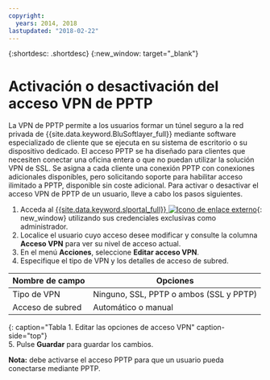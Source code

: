 ```yaml
---
copyright:
  years: 2014, 2018
lastupdated: "2018-02-22"
---
```


{:shortdesc: .shortdesc}
{:new_window: target="_blank"}

# Activación o desactivación del acceso VPN de PPTP

La VPN de PPTP permite a los usuarios formar un túnel seguro a la red privada de {{site.data.keyword.BluSoftlayer_full}} mediante software especializado de cliente que se ejecuta en su sistema de escritorio o su dispositivo dedicado. El acceso PPTP se ha diseñado para clientes que necesiten conectar una oficina entera o que no puedan utilizar la solución VPN de SSL. Se asigna a cada cliente una conexión PPTP con conexiones adicionales disponibles, pero solicitando soporte para habilitar acceso ilimitado a PPTP, disponible sin coste adicional. Para activar o desactivar el acceso VPN de PPTP de un usuario, lleve a cabo los pasos siguientes.

1. Acceda al [{{site.data.keyword.slportal_full}} ![Icono de enlace externo](../../icons/launch-glyph.svg "Icono de enlace externo")](https://control.softlayer.com/){: new_window} utilizando sus credenciales exclusivas como administrador.
2. Localice el usuario cuyo acceso desee modificar y consulte la columna **Acceso VPN** para ver su nivel de acceso actual.
3. En el menú **Acciones**, seleccione **Editar acceso VPN**.
4. Especifique el tipo de VPN y los detalles de acceso de subred.

|Nombre de campo  |Opciones   |
| -----------| ------------ |
| Tipo de VPN   | Ninguno, SSL, PPTP o ambos (SSL y PPTP) |
|Acceso de subred | Automático o manual |           
{: caption="Tabla 1. Editar las opciones de acceso VPN" caption-side="top"}   
5. Pulse **Guardar** para guardar los cambios.

   **Nota:** debe activarse el acceso PPTP para que un usuario pueda conectarse mediante PPTP.
